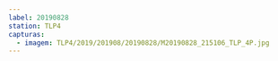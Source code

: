 ```yaml
---
label: 20190828
station: TLP4
capturas:
  - imagem: TLP4/2019/201908/20190828/M20190828_215106_TLP_4P.jpg
---
```

